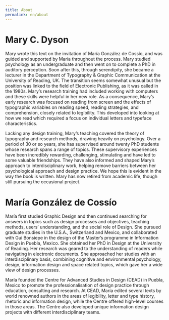 ```yaml
---
title: About
permalink: en/about
---
```


# Mary C. Dyson

Mary wrote this text on the invitation of María González de Cossío, and was guided and supported by María throughout the process. Mary studied psychology as an undergraduate and then went on to complete a PhD in auditory perception. Soon after this, through serendipity, she became a lecturer in the Department of Typography & Graphic Communication at the University of Reading, UK. The transition seems somewhat unusual but the position was linked to the field of Electronic Publishing, as it was called in the 1980s. Mary’s research training had included working with computers and these skills were helpful in her new role. As a consequence, Mary’s early research was focused on reading from screen and the effects of typographic variables on reading speed, reading strategies, and comprehension, closely related to legibility. This developed into looking at how we read which required a focus on individual letters and typeface characteristics.

Lacking any design training, Mary’s teaching covered the theory of typography and research methods, drawing heavily on psychology. Over a period of 30 or so years, she has supervised around twenty PhD students whose research spans a range of topics. These supervisory experiences have been incredibly rewarding, challenging, stimulating and have led to some valuable friendships. They have also informed and shaped Mary’s approach to interdisciplinary work, helping remove barriers between her psychological approach and design practice. We hope this is evident in the way the book is written. Mary has now retired from academic life, though still pursuing the occasional project.

# María González de Cossío

María first studied Graphic Design and then continued searching for answers in topics such as design processes and objectives, teaching methods, users’ understanding, and the social role of Design. She pursued graduate studies in the U.S.A., Switzerland and Mexico, and collaborated with Gui Bonsiepe in the design of the Master’s programme in Information Design in Puebla, Mexico. She obtained her PhD in Design at the University of Reading. Her research was geared to the understanding of readers while navigating in electronic documents. She approached her studies with an interdisciplinary basis, combining cognitive and environmental psychology, design, information design and space related topics, which gave her a wide view of design processes.

María founded the Centre for Advanced Studies in Design (CEAD) in Puebla, Mexico to promote the professionalisation of design practice through education, consulting and research. At CEAD, María edited several texts by world renowned authors in the areas of legibility, letter and type history, rhetoric and information design, while the Centre offered high-level courses in those areas. The Centre also developed unique information design projects with different interdisciplinary teams.
